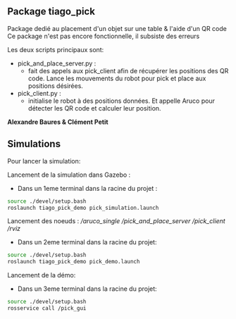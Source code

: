 ## Package tiago_pick
Package dedié au placement d'un objet sur une table & l'aide d'un QR code
Ce package n'est pas encore fonctionnelle, il subsiste des erreurs

Les deux scripts principaux sont:
- pick_and_place_server.py :
  - fait des appels aux pick_client afin de récupérer les positions des QR code. Lance les mouvements du robot pour pick et place aux positions désirées. 
- pick_client.py :
  - initialise le robot à des positions données. Et appelle Aruco pour détecter les QR code et calculer leur position. 


__Alexandre Baures & Clément Petit__

## Simulations
Pour lancer la simulation:

Lancement de la simulation dans Gazebo :
- Dans un 1eme terminal dans la racine du projet :
```bash
source ./devel/setup.bash
roslaunch tiago_pick_demo pick_simulation.launch
```
Lancement des noeuds :
 */aruco_single*
 */pick_and_place_server*
 */pick_client*
 */rviz*
- Dans un 2eme terminal dans la racine du projet:
```bash
source ./devel/setup.bash
roslaunch tiago_pick_demo pick_demo.launch
```

Lancement de la démo:
- Dans un 3eme terminal dans la racine du projet:
```bash
source ./devel/setup.bash
rosservice call /pick_gui
```


